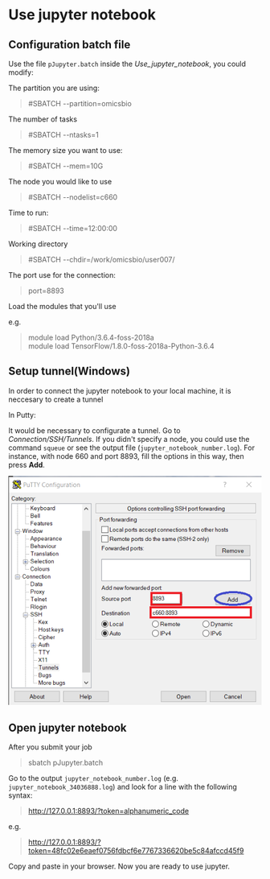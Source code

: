 # Use jupyter notebook

## Configuration batch file

Use the file `pJupyter.batch` inside the *Use_jupyter_notebook*, you could modify:

The partition you are using:

> #SBATCH --partition=omicsbio

The number of tasks

> #SBATCH --ntasks=1

The memory size you want to use:

> #SBATCH --mem=10G

The node you would like to use

> #SBATCH --nodelist=c660

Time to run:

> #SBATCH --time=12:00:00

Working directory

> #SBATCH --chdir=/work/omicsbio/user007/

The port use for the connection:

> port=8893

Load the modules that you'll use

e.g.

> module load Python/3.6.4-foss-2018a </br>
module load TensorFlow/1.8.0-foss-2018a-Python-3.6.4

## Setup tunnel(Windows)

In order to connect the jupyter notebook to your local machine, it is neccesary to create a tunnel

In Putty:

It would be necessary to configurate a tunnel. Go to *Connection/SSH/Tunnels*. If you didn't specify a node, you could use the command `squeue` or see the output file (`jupyter_notebook_number.log`). For instance, with node 660 and port 8893, fill the options in this way, then press **Add**.

![Putty_setup](Use_jupyter_notebook_images/Putty_setup.png "Create tunnel")

## Open jupyter notebook

After you submit your job

> sbatch pJupyter.batch

Go to the output `jupyter_notebook_number.log` (e.g. `jupyter_notebook_34036888.log`) and look for a line with the following syntax:

> http://127.0.0.1:8893/?token=alphanumeric_code

e.g.

> http://127.0.0.1:8893/?token=48fc02e6eaef0756fdbcf6e7767336620be5c84afccd45f9

Copy and paste in your browser. Now you are ready to use jupyter.

